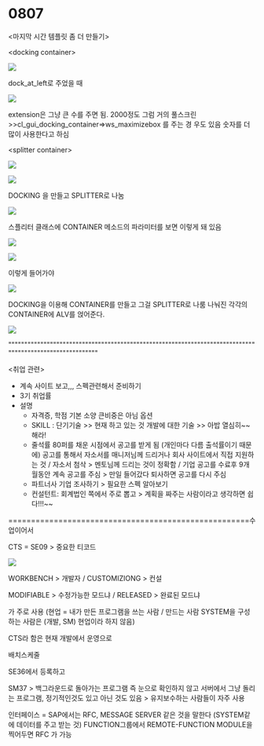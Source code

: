 # 0807

&lt;마지막 시간 템플릿 좀 더 만들기&gt;

&lt;docking container&gt;

![](../../../.gitbook/assets/image%20%28280%29.png)

dock\_at\_left로 주었을 때 

![](../../../.gitbook/assets/image%20%28279%29.png)

extension은 그냥 큰 수를 주면 됨. 2000정도 그럼 거의 풀스크린  &gt;&gt;cl\_gui\_docking\_container=&gt;ws\_maximizebox 를 주는 경 우도 있음 숫자를 더 많이 사용한다고 하심



&lt;splitter container&gt;

![](../../../.gitbook/assets/image%20%28278%29.png)

![](../../../.gitbook/assets/image%20%28277%29.png)

DOCKING 을 만들고 SPLITTER로 나눔

![](../../../.gitbook/assets/image%20%28283%29.png)

스플리터 클래스에 CONTAINER 메소드의 파라미터를 보면 이렇게 돼 있음 

![](../../../.gitbook/assets/image%20%28281%29.png)

![](../../../.gitbook/assets/image%20%28276%29.png)

이렇게 들어가야

![](../../../.gitbook/assets/image%20%28282%29.png)

DOCKING을 이용해 CONTAINER를 만들고 그걸 SPLITTER로 나룸 나눠진 각각의 CONTAINER에 ALV를 얹어준다.

![](../../../.gitbook/assets/image%20%28274%29.png)



"""""""""""""""""""""""""""""""""""""""""""""""""""""""""""""""""""""""""""""""""""""""""""""""""""""""""

&lt;취업 관련&gt;

* 계속 사이트 보고,,, 스펙관련해서 준비하기
* 3기 취업률
* 설명
  * 자격증, 학점 기본 소양 큰비중은 아님 옵션
  * SKILL : 단기기술 &gt;&gt; 현재 하고 있는 것 개발에 대한 기술 &gt;&gt; 아밥 열심히~~해라!
  * 줄석률 80퍼를 채운 시점에서 공고를 받게 됨 \(개인마다 다름 출석률이기 때문에\) 공고를 통해서 자소서를 매니저님께 드리거나 회사 사이트에서 직접 지원하는 것 / 자소서 첨삭 &gt; 멘토님께 드리는 것이 정확함  / 기업 공고를 수료후 9개월동안 계속 공고를 주심 &gt; 만일 들어갔다 퇴사하면 공고를 다시 주심
  * 파트너사 기업 조사하기 &gt; 필요한 스펙 알아보기 
  * 컨설턴트: 회계법인 쪽에서 주로 뽑고 &gt; 계획을 짜주는 사람이라고 생각하면  쉽다!!!~~





=====================================================수업이어서

CTS = SE09 &gt; 중요한 티코드 

![](../../../.gitbook/assets/image%20%28285%29.png)

WORKBENCH &gt; 개발자 / CUSTOMIZIONG &gt;  컨설

 MODIFIABLE &gt; 수정가능한 모드냐 / RELEASED &gt; 완료된 모드냐 



가 주로 사용 \(현업  = 내가 만든 프로그램을 쓰는 사람 / 만드는 사람 SYSTEM을 구성하는 사람은 \(개발, SM\) 현업이라 하지 않음\)

CTS라 함은 현재 개발에서 운영으로 



배치스케줄

SE36에서 등록하고 

SM37 &gt;  백그라운드로 돌아가는 프로그램 즉 눈으로 확인하지 않고 서버에서 그냥 돌리는 프로그램,  정기적인것도 있고 아닌 것도 있음 &gt; 유지보수하는 사람들이 자주 사용 

인터페이스 = SAP에서는 RFC, MESSAGE SERVER 같은 것을 말한다 \(SYSTEM같에 데이터를 주고 받는 것\) FUNCTION그룹에서 REMOTE-FUNCTION  MODULE을 찍어두면 RFC 가 가능 









